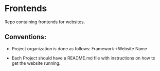 # Frontends
Repo containing frontends for websites.

## Conventions:
* Project organization is done as follows: Framework->Website Name

* Each Project should have a README.md file with instructions on how to get the website running.